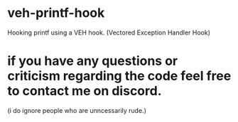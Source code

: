 # veh-printf-hook
Hooking printf using a VEH hook. (Vectored Exception Handler Hook)
# if you have any questions or criticism regarding the code feel free to contact me on discord. 
(i do ignore people who are unncessarily rude.)
